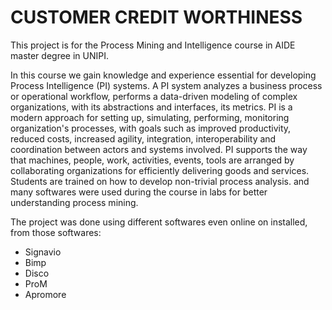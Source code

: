 # CUSTOMER CREDIT WORTHINESS

This project is for the Process Mining and Intelligence course in AIDE master degree in UNIPI.

In this course we gain knowledge and experience essential for developing Process Intelligence (PI) systems. A PI system analyzes a business process or operational workflow, performs a data-driven modeling of complex organizations, with its abstractions and interfaces, its metrics. PI is a modern approach for setting up, simulating, performing, monitoring organization's processes, with goals such as improved productivity, reduced costs, increased agility, integration, interoperability and coordination between actors and systems involved. PI supports the way that machines, people, work, activities, events, tools are arranged by collaborating organizations for efficiently delivering goods and services. Students are trained on how to develop non-trivial process analysis.
and many softwares were used during the course in labs for better understanding process mining.

The project was done using different softwares even online on installed,
from those softwares:
- Signavio
- Bimp
- Disco
- ProM
- Apromore

